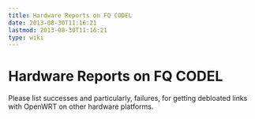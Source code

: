 ```yaml
---
title: Hardware Reports on FQ CODEL
date: 2013-08-30T11:16:21
lastmod: 2013-08-30T11:16:21
type: wiki
---
```

Hardware Reports on FQ CODEL
============================

Please list successes and particularly, failures, for getting debloated
links with OpenWRT on other hardware platforms.

